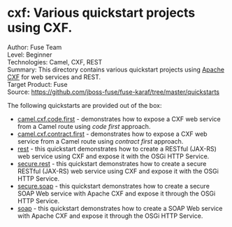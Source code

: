 <!--

     Copyright 2005-2017 Red Hat, Inc.

     Red Hat licenses this file to you under the Apache License, version
     2.0 (the "License"); you may not use this file except in compliance
     with the License.  You may obtain a copy of the License at

        http://www.apache.org/licenses/LICENSE-2.0

     Unless required by applicable law or agreed to in writing, software
     distributed under the License is distributed on an "AS IS" BASIS,
     WITHOUT WARRANTIES OR CONDITIONS OF ANY KIND, either express or
     implied.  See the License for the specific language governing
     permissions and limitations under the License.

-->
cxf: Various quickstart projects using CXF.
======================================================
Author: Fuse Team  
Level: Beginner  
Technologies: Camel, CXF, REST  
Summary: This directory contains various quickstart projects using [Apache CXF](http://cxf.apache.org) for web services and REST.  
Target Product: Fuse  
Source: <https://github.com/jboss-fuse/fuse-karaf/tree/master/quickstarts>  

The following quickstarts are provided out of the box:

* [camel.cxf.code.first](camel-cxf-code-first) - demonstrates how to expose a CXF web service from a Camel route using _code first_ approach.
* [camel.cxf.contract.first](camel-cxf-contract-first) - demonstrates how to expose a CXF web service from a Camel route using _contract first_ approach.
* [rest](rest) - this quickstart demonstrates how to create a RESTful (JAX-RS) web service using CXF and expose it with the OSGi HTTP Service.
* [secure.rest](secure-rest) - this quickstart demonstrates how to create a secure RESTful (JAX-RS) web service using CXF and expose it with the OSGi HTTP Service.
* [secure.soap](secure-soap) - this quickstart demonstrates how to create a secure SOAP Web service with Apache CXF and expose it through the OSGi HTTP Service.
* [soap](soap) - this quickstart demonstrates how to create a SOAP Web service with Apache CXF and expose it through the OSGi HTTP Service.

